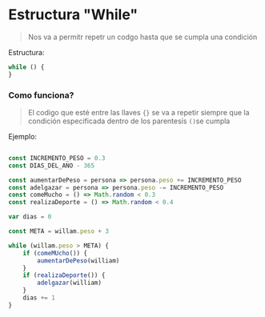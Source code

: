 # Estructura "While"

> Nos va a permitr repetr un codgo hasta que se cumpla una condición 

Estructura:
```js
while () {
}
```

### Como funciona?
> El codigo que esté entre las llaves ```{}``` se va a repetir siempre que la condición especificada dentro de los parentesís ```()```se cumpla

Ejemplo:
```js

const INCREMENTO_PESO = 0.3
const DIAS_DEL_ANO - 365

const aumentarDePeso = persona => persona.peso += INCREMENTO_PESO
const adelgazar = persona => persona.peso -= INCREMENTO_PESO
const comeMucho = () => Math.random < 0.3
const realizaDeporte = () => Math.random < 0.4

var dias = 0

const META = willam.peso + 3

while (willam.peso > META) {
	if (comeMUcho()) {
		aumentarDePeso(william)
	}
	if (realizaDeporte()) {
		adelgazar(william)
	}
	dias += 1
}
```
